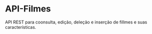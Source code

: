 # API-Filmes
 API REST para coonsulta, edição, deleção e inserção de fillmes e suas características.
